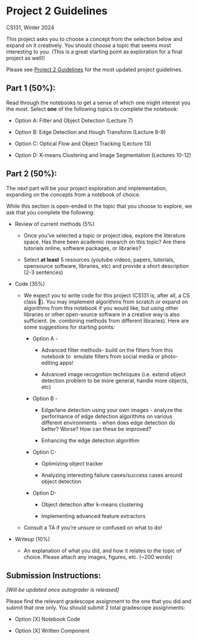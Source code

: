 # Project 2 Guidelines 

CS131, Winter 2024

This project asks you to choose a concept from the selection below and expand on it creatively. You should choose a topic that seems most interesting to you. (This is a great starting point as exploration for a final project as well!) 

Please see [Project 2 Guidelines](https://docs.google.com/document/d/1_yLzSePaVH2OrQgzZsu-1sZ4ez1Da9_tFzZFM3LCarQ) for the most updated project guidelines. 


## Part 1 (50%): 

Read through the notebooks to get a sense of which one might interest you the most. Select **one** of the following topics to complete the notebook:

- Option A: Filter and Object Detection (Lecture 7)

- Option B: Edge Detection and Hough Transform (Lecture 8-9) 

- Option C: Optical Flow and Object Tracking (Lecture 13)

- Option D: K-means Clustering and Image Segmentation (Lectures 10-12)


## Part 2 (50%): 

The next part will be your project exploration and implementation, expanding on the concepts from a notebook of choice. 

While this section is open-ended in the topic that you choose to explore, we ask that you complete the following: 

- Review of current methods (5%) 

  - Once you’ve selected a topic or project idea, explore the literature space. Has there been academic research on this topic? Are there tutorials online, software packages, or libraries? 

  - Select **at least** 5 resources (youtube videos, papers, tutorials, opensource software, libraries, etc) and provide a short description (2-3 sentences) 

- Code (35%) 

  - We expect you to write code for this project (CS131 is, after all, a CS class 🙂). You may implement algorithms from scratch or expand on algorithms from this notebook if you would like, but using other libraries or other open-source software in a creative way is also sufficient. (ie. combining methods from different libraries). Here are some suggestions for starting points: 

    - Option A - 

      - Advanced filter methods- build on the filters from this notebook to  emulate filters from social media or photo-editing apps!

      - Advanced image recognition techniques (i.e. extend object detection problem to be more general, handle more objects, etc)

    - Option B - 

      - Edge/lane detection using your own images - analyze the performance of edge detection algorithms on various different environments - when does edge detection do better? Worse? How can these be improved? 


      - Enhancing the edge detection algorithm

    - Option C- 

      - Optimizing object tracker

      - Analyzing interesting failure cases/success cases around object detection

    - Option D- 

      - Object detection after k-means clustering

      - Implementing advanced feature extractors

  - Consult a TA if you’re unsure or confused on what to do!

- Writeup (10%) 

  - An explanation of what you did, and how it relates to the topic of choice. Please attach any images, figures, etc. (\~200 words) 


## Submission Instructions: 

_\[Will be updated once autograder is released]_

Please find the relevant gradescope assignment to the one that you did and submit that one only. You should submit 2 total gradescope assignments: 

- Option \[X] Notebook Code 

- Option \[X] Written Component 

